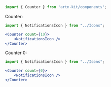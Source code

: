 ```jsx static
import { Counter } from 'artn-kit/components';
```

Counter:
```jsx
import { NotificationsIcon } from "../Icons";

<Counter count={10}>
    <NotificationsIcon />
</Counter>
```

Counter 0:
```jsx
import { NotificationsIcon } from "../Icons";

<Counter count={0}>
    <NotificationsIcon />
</Counter>
```
